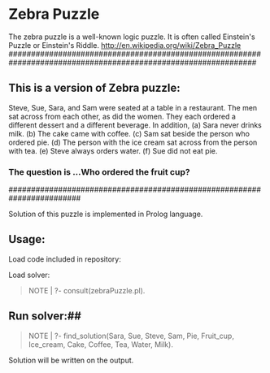 # Zebra Puzzle
The zebra puzzle is a well-known logic puzzle. It is often called Einstein's Puzzle or Einstein's Riddle. http://en.wikipedia.org/wiki/Zebra_Puzzle
###############################################################################################################

## This is a version of Zebra puzzle: ##

Steve, Sue, Sara, and Sam were seated at a table in a restaurant. 
The men sat across from each other, as did the women. 
They each ordered a different dessert and a different beverage. 
In addition,
(a) Sara never drinks milk.
(b) The cake came with coffee.
(c) Sam sat beside the person who ordered pie.
(d) The person with the ice cream sat across from the person with tea.
(e) Steve always orders water.
(f) Sue did not eat pie.

### The question is ...Who ordered the fruit cup? ###

########################################################################

Solution of this puzzle is implemented in Prolog language.

## Usage: ##

Load code included in repository:

Load solver:

>NOTE | ?- consult(zebraPuzzle.pl).

## Run solver:## 

>NOTE | ?- find_solution(Sara, Sue, Steve, Sam,
              Pie, Fruit_cup, Ice_cream, Cake,
              Coffee, Tea, Water, Milk).

Solution will be written on the output.
